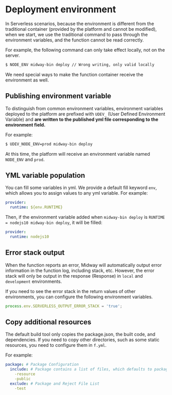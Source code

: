 # Deployment environment

In Serverless scenarios, because the environment is different from the traditional container (provided by the platform and cannot be modified), when we start, we use the traditional command to pass through the environment variables, and the function cannot be read correctly.

For example, the following command can only take effect locally, not on the server.

```bash
$ NODE_ENV midway-bin deploy // Wrong writing, only valid locally
```

We need special ways to make the function container receive the environment as well.

## Publishing environment variable

To distinguish from common environment variables, environment variables deployed to the platform are prefixed with `UDEV_` (User Defined Environment Variable) and **are written to the published yml file corresponding to the environment field.**

For example:

```bash
$ UDEV_NODE_ENV=prod midway-bin deploy
```

At this time, the platform will receive an environment variable named `NODE_ENV` and `prod`.

## YML variable population

You can fill some variables in yml. We provide a default fill keyword `env`, which allows you to assign values to any yml variable. For example:

```yaml
provider:
  runtime: ${env.RUNTIME}
```

Then, if the environment variable added when `midway-bin deploy` is `RUNTIME = nodejs10 midway-bin deploy`, it will be filled:

```yaml
provider:
  runtime: nodejs10
```

## Error stack output

When the function reports an error, Midway will automatically output error information in the function log, including stack, etc. However, the error stack will only be output in the response (Response) in `local` and `development` environments.

If you need to see the error stack in the return values of other environments, you can configure the following environment variables.

```typescript
process.env.SERVERLESS_OUTPUT_ERROR_STACK = 'true';
```

## Copy additional resources

The default build tool only copies the package.json, the built code, and dependencies. If you need to copy other directories, such as some static resources, you need to configure them in `f.yml`.

For example:

```yaml
package: # Package Configuration
  include: # Package contains a list of files, which defaults to package.json, built code, and dependencies.
  	-resource
    -public
  exclude: # Package and Reject File List
  	-test
```
